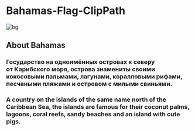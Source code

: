 # Bahamas-Flag-ClipPath

![bg](https://user-images.githubusercontent.com/56477695/153782428-f9630cc7-d459-40db-81e5-38afadc3f9b2.jpg)

## About Bahamas

### Государство на одноимённых островах к северу от Карибского моря, острова знамениты своими кокосовыми пальмами, лагунами, коралловыми рифами, песчаными пляжами и островом с милыми свиньями.

### A country on the islands of the same name north of the Caribbean Sea, the islands are famous for their coconut palms, lagoons, coral reefs, sandy beaches and an island with cute pigs.
